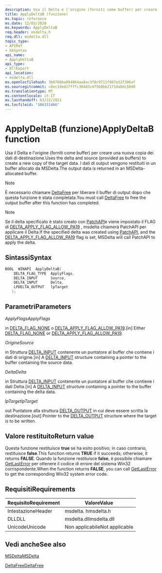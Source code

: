```yaml
---
description: Usa il Delta e l'origine (forniti come buffer) per creare una nuova copia dei dati di destinazione. I dati di output vengono restituiti in un buffer allocato da MSDelta.
title: ApplyDeltaB (funzione)
ms.topic: reference
ms.date: 12/03/2020
ms.keywords: ApplyDeltaB
req.header: msdelta.h
req.dll: msdelta.dll
topic_type:
- APIRef
- kbSyntax
api_name:
- ApplyDeltaB
api_type:
- DllExport
api_location:
- msdelta.dll
ms.openlocfilehash: 368788ba894064aa8ac3f8c9711f987a32f306af
ms.sourcegitcommit: c8ec1ded1ffffc364d3c4f560bb2171da0dc5040
ms.translationtype: MT
ms.contentlocale: it-IT
ms.lasthandoff: 03/22/2021
ms.locfileid: "106331466"
---
```

# <a name="applydeltab-function"></a><span data-ttu-id="40f66-104">ApplyDeltaB (funzione)</span><span class="sxs-lookup"><span data-stu-id="40f66-104">ApplyDeltaB function</span></span>

<span data-ttu-id="40f66-105">Usa il Delta e l'origine (forniti come buffer) per creare una nuova copia dei dati di destinazione.</span><span class="sxs-lookup"><span data-stu-id="40f66-105">Uses the delta and source (provided as buffers) to create a new copy of the target data.</span></span> <span data-ttu-id="40f66-106">I dati di output vengono restituiti in un buffer allocato da MSDelta.</span><span class="sxs-lookup"><span data-stu-id="40f66-106">The output data is returned in an MSDelta-allocated buffer.</span></span>

> [!NOTE]
> <span data-ttu-id="40f66-107">È necessario chiamare [DeltaFree](msdelta-deltafree.md) per liberare il buffer di output dopo che questa funzione è stata completata.</span><span class="sxs-lookup"><span data-stu-id="40f66-107">You must call [DeltaFree](msdelta-deltafree.md) to free the output buffer after this function has completed.</span></span>

> [!NOTE]
> <span data-ttu-id="40f66-108">Se il delta specificato è stato creato con [PatchAPI](patchapi.md)e viene impostato il FLAG di [DELTA_APPLY_FLAG_ALLOW_PA19](/previous-versions/bb417345(v=msdn.10)#delta_flag_type-flags) , msdelta chiamerà PatchAPI per applicare il Delta.</span><span class="sxs-lookup"><span data-stu-id="40f66-108">If the specified delta was created using [PatchAPI](patchapi.md), and the [DELTA_APPLY_FLAG_ALLOW_PA19](/previous-versions/bb417345(v=msdn.10)#delta_flag_type-flags) flag is set, MSDelta will call PatchAPI to apply the delta.</span></span>

## <a name="syntax"></a><span data-ttu-id="40f66-109">Sintassi</span><span class="sxs-lookup"><span data-stu-id="40f66-109">Syntax</span></span>

```cpp
BOOL  WINAPI  ApplyDeltaB(
    DELTA_FLAG_TYPE  ApplyFlags,
    DELTA_INPUT      Source,
    DELTA_INPUT      Delta,
    LPDELTA_OUTPUT   lpTarget
   );
```

## <a name="parameters"></a><span data-ttu-id="40f66-110">Parametri</span><span class="sxs-lookup"><span data-stu-id="40f66-110">Parameters</span></span>

<span data-ttu-id="40f66-111">*ApplyFlags*</span><span class="sxs-lookup"><span data-stu-id="40f66-111">*ApplyFlags*</span></span>

<span data-ttu-id="40f66-112">in [DELTA_FLAG_NONE](/previous-versions/bb417345(v=msdn.10)#delta_flag_type-flags) o [DELTA_APPLY_FLAG_ALLOW_PA19](/previous-versions/bb417345(v=msdn.10)#delta_flag_type-flags).</span><span class="sxs-lookup"><span data-stu-id="40f66-112">[in] Either [DELTA_FLAG_NONE](/previous-versions/bb417345(v=msdn.10)#delta_flag_type-flags) or [DELTA_APPLY_FLAG_ALLOW_PA19](/previous-versions/bb417345(v=msdn.10)#delta_flag_type-flags).</span></span>

<span data-ttu-id="40f66-113">*Origine*</span><span class="sxs-lookup"><span data-stu-id="40f66-113">*Source*</span></span>

<span data-ttu-id="40f66-114">in Struttura [DELTA_INPUT](/previous-versions/bb417345(v=msdn.10)#delta-input-structure) contenente un puntatore al buffer che contiene i dati di origine.</span><span class="sxs-lookup"><span data-stu-id="40f66-114">[in] A [DELTA_INPUT](/previous-versions/bb417345(v=msdn.10)#delta-input-structure) structure containing a pointer to the buffer containing the source data.</span></span>

<span data-ttu-id="40f66-115">*Delta*</span><span class="sxs-lookup"><span data-stu-id="40f66-115">*Delta*</span></span>

<span data-ttu-id="40f66-116">in Struttura [DELTA_INPUT](/previous-versions/bb417345(v=msdn.10)#delta-input-structure) contenente un puntatore al buffer che contiene i dati Delta.</span><span class="sxs-lookup"><span data-stu-id="40f66-116">[in] A [DELTA_INPUT](/previous-versions/bb417345(v=msdn.10)#delta-input-structure) structure containing a pointer to the buffer containing the delta data.</span></span>

<span data-ttu-id="40f66-117">*lpTarget*</span><span class="sxs-lookup"><span data-stu-id="40f66-117">*lpTarget*</span></span>

<span data-ttu-id="40f66-118">out Puntatore alla struttura [DELTA_OUTPUT](/previous-versions/bb417345(v=msdn.10)#delta-output-structure) in cui deve essere scritta la destinazione.</span><span class="sxs-lookup"><span data-stu-id="40f66-118">[out] Pointer to the [DELTA_OUTPUT](/previous-versions/bb417345(v=msdn.10)#delta-output-structure) structure where the target is to be written.</span></span>

## <a name="return-value"></a><span data-ttu-id="40f66-119">Valore restituito</span><span class="sxs-lookup"><span data-stu-id="40f66-119">Return value</span></span>

<span data-ttu-id="40f66-120">Questa funzione restituisce **true** se ha esito positivo; in caso contrario, restituisce **false**.</span><span class="sxs-lookup"><span data-stu-id="40f66-120">This function returns **TRUE** if it succeeds; otherwise, it returns **FALSE**.</span></span> <span data-ttu-id="40f66-121">Quando la funzione restituisce **false**, è possibile chiamare [GetLastError](/windows/win32/api/errhandlingapi/nf-errhandlingapi-getlasterror) per ottenere il codice di errore del sistema Win32 corrispondente.</span><span class="sxs-lookup"><span data-stu-id="40f66-121">When the function returns **FALSE**, you can call [GetLastError](/windows/win32/api/errhandlingapi/nf-errhandlingapi-getlasterror) to get the corresponding Win32 system error code.</span></span>

## <a name="requirements"></a><span data-ttu-id="40f66-122">Requisiti</span><span class="sxs-lookup"><span data-stu-id="40f66-122">Requirements</span></span>

| <span data-ttu-id="40f66-123">Requisito</span><span class="sxs-lookup"><span data-stu-id="40f66-123">Requirement</span></span> | <span data-ttu-id="40f66-124">Valore</span><span class="sxs-lookup"><span data-stu-id="40f66-124">Value</span></span> |
|----------------|---------------------------------------------------------------------------------------|
| <span data-ttu-id="40f66-125">Intestazione</span><span class="sxs-lookup"><span data-stu-id="40f66-125">Header</span></span> | <span data-ttu-id="40f66-126">msdelta. h</span><span class="sxs-lookup"><span data-stu-id="40f66-126">msdelta.h</span></span> |
| <span data-ttu-id="40f66-127">DLL</span><span class="sxs-lookup"><span data-stu-id="40f66-127">DLL</span></span> | <span data-ttu-id="40f66-128">msdelta.dll</span><span class="sxs-lookup"><span data-stu-id="40f66-128">msdelta.dll</span></span> |
| <span data-ttu-id="40f66-129">Unicode</span><span class="sxs-lookup"><span data-stu-id="40f66-129">Unicode</span></span> | <span data-ttu-id="40f66-130">Non applicabile</span><span class="sxs-lookup"><span data-stu-id="40f66-130">Not applicable</span></span> |

## <a name="see-also"></a><span data-ttu-id="40f66-131">Vedi anche</span><span class="sxs-lookup"><span data-stu-id="40f66-131">See also</span></span>

[<span data-ttu-id="40f66-132">MSDelta</span><span class="sxs-lookup"><span data-stu-id="40f66-132">MSDelta</span></span>](msdelta.md)

[<span data-ttu-id="40f66-133">DeltaFree</span><span class="sxs-lookup"><span data-stu-id="40f66-133">DeltaFree</span></span>](msdelta-deltafree.md)
